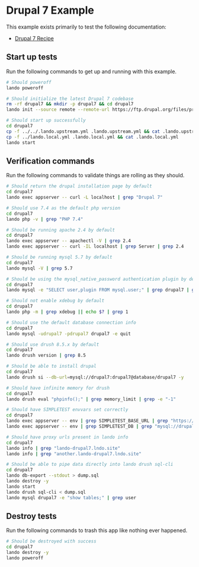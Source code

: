 # Drupal 7 Example

This example exists primarily to test the following documentation:

* [Drupal 7 Recipe](https://docs.devwithlando.io/tutorials/drupal7.html)

## Start up tests

Run the following commands to get up and running with this example.

```bash
# Should poweroff
lando poweroff

# Should initialize the latest Drupal 7 codebase
rm -rf drupal7 && mkdir -p drupal7 && cd drupal7
lando init --source remote --remote-url https://ftp.drupal.org/files/projects/drupal-7.71.tar.gz --remote-options="--strip-components 1" --recipe drupal7 --webroot . --name lando-drupal7 --option drush="^8"

# Should start up successfully
cd drupal7
cp -f ../../.lando.upstream.yml .lando.upstream.yml && cat .lando.upstream.yml
cp -f ../lando.local.yml .lando.local.yml && cat .lando.local.yml
lando start
```

## Verification commands

Run the following commands to validate things are rolling as they should.

```bash
# Should return the drupal installation page by default
cd drupal7
lando exec appserver -- curl -L localhost | grep "Drupal 7"

# Should use 7.4 as the default php version
cd drupal7
lando php -v | grep "PHP 7.4"

# Should be running apache 2.4 by default
cd drupal7
lando exec appserver -- apachectl -V | grep 2.4
lando exec appserver -- curl -IL localhost | grep Server | grep 2.4

# Should be running mysql 5.7 by default
cd drupal7
lando mysql -V | grep 5.7

# Should be using the mysql_native_password authentication plugin by default
cd drupal7
lando mysql -e "SELECT user,plugin FROM mysql.user;" | grep drupal7 | grep mysql_native_password

# Should not enable xdebug by default
cd drupal7
lando php -m | grep xdebug || echo $? | grep 1

# Should use the default database connection info
cd drupal7
lando mysql -udrupal7 -pdrupal7 drupal7 -e quit

# Should use drush 8.5.x by default
cd drupal7
lando drush version | grep 8.5

# Should be able to install drupal
cd drupal7
lando drush si --db-url=mysql://drupal7:drupal7@database/drupal7 -y

# Should have infinite memory for drush
cd drupal7
lando drush eval "phpinfo();" | grep memory_limit | grep -e "-1"

# Should have SIMPLETEST envvars set correctly
cd drupal7
lando exec appserver -- env | grep SIMPLETEST_BASE_URL | grep "https://appserver"
lando exec appserver -- env | grep SIMPLETEST_DB | grep "mysql://drupal7:drupal7@database/drupal7"

# Should have proxy urls present in lando info
cd drupal7
lando info | grep "lando-drupal7.lndo.site"
lando info | grep "another.lando-drupal7.lndo.site"

# Should be able to pipe data directly into lando drush sql-cli
cd drupal7
lando db-export --stdout > dump.sql
lando destroy -y
lando start
lando drush sql-cli < dump.sql
lando mysql drupal7 -e "show tables;" | grep user
```

## Destroy tests

Run the following commands to trash this app like nothing ever happened.

```bash
# Should be destroyed with success
cd drupal7
lando destroy -y
lando poweroff
```
